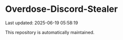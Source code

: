 # Overdose-Discord-Stealer

Last updated: 2025-06-19 05:58:19

This repository is automatically maintained.
